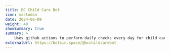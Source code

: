 ```yaml
---
title: BC Child Care Bot
icon: mastodon
date: 2024-06-09
weight: 40
showSummary: true
summary: >
    Uses github actions to perform daily checks every day for child care vacancies in BC. [post](https://victoryuan.com/post/2024-06-12-making-a-twitter-bot-in-the-year-2024), [source](https://github.com/wvictor14/bcchildcarebot)
externalUrl: https://botsin.space/@bcchildcarebot
---
```

